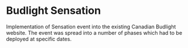 <!--
  id: 2058
  slug: budlight-sensation
  type: fortpolio
  categories: javascript, frontend, HTML/CSS, framework, video, backend, mobile
  tags: CSS, HTML, Javascript, PHP, Laravel, REST, Backbone
  clients: Resn
  collaboration: 
  prizes: 
  thumbnail: budlight_1.jpg
  image: budlight_1.jpg
  images: budlight_1.jpg, budlight_2.jpg, budlight_3.jpg, budlight_4.jpg, budlight_5.jpg, budlight_6.jpg
  inCv: true
  inPortfolio: true
  dateFrom: 2013-03-01
  dateTo: 2013-05-01
-->

# Budlight Sensation

<p>Implementation of Sensation event into the existing Canadian Budlight website. The event was spread into a number of phases which had to be deployed at specific dates.</p>